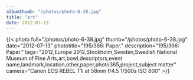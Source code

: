 ```yaml
---
albumthumb: "/photos/photo-6-38.jpg"
title: "art"
date: 2012-07-13
---
```

{{< photo full="/photos/photo-6-38.jpg" thumb="/photos/photo-6-38.jpg" date="2012-07-13" phototitle="195/366: Paper." description="195/366: Paper." tags="2012,Europe 2012,Stockholm,Sweden,Swedish National Museum of Fine Arts,art,bowl,descriptors,event name,landmark,location,other,paper,photo365,project,subject matter" camera="Canon EOS REBEL T1i at 58mm f/4.5 1/500s ISO 800" >}}

